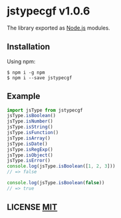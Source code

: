 # jstypecgf v1.0.6

The library exported as [Node.js](https://nodejs.org/) modules.

## Installation

Using npm:
```shell
$ npm i -g npm
$ npm i --save jstypecgf
```

## Example
``` javascript
import jsType from jstypecgf
jsType.isBoolean()
jsType.isNumber()
jsType.isString()
jsType.isFunction()
jsType.isArray()
jsType.isDate()
jsType.isRegExp()
jsType.isObject()
jsType.isError()
console.log(jsType.isBoolean([1, 2, 3]))
// => false

console.log(jsType.isBoolean(false))
// => true

```


## LICENSE [MIT](LICENSE)




